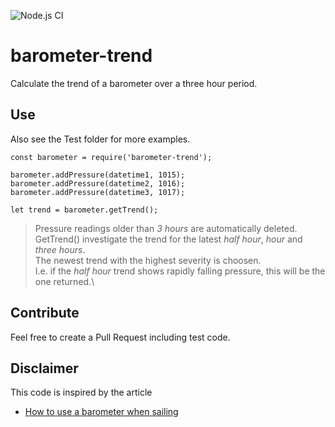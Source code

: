 ![Node.js CI](https://github.com/oyve/barometer-trend/workflows/Node.js%20CI/badge.svg)
# barometer-trend
Calculate the trend of a barometer over a three hour period.

## Use
Also see the Test folder for more examples.

```
const barometer = require('barometer-trend');

barometer.addPressure(datetime1, 1015);
barometer.addPressure(datetime2, 1016);
barometer.addPressure(datetime3, 1017);

let trend = barometer.getTrend();
```

> Pressure readings older than *3 hours* are automatically deleted.\
> GetTrend() investigate the trend for the latest *half hour*, *hour* and *three hours*.\
> The newest trend with the highest severity is choosen.\
> I.e. if the *half hour* trend shows rapidly falling pressure, this will be the one returned.\

## Contribute
Feel free to create a Pull Request including test code.

## Disclaimer
This code is inspired by the article
- [How to use a barometer when sailing](https://www.jollyparrot.co.uk/blog/how-to-use-barometer-when-sailing)